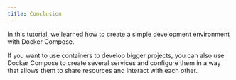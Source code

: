 ```yaml
---
title: Conclusion
---
```


In this tutorial, we learned how to create a simple development environment with Docker Compose. 

If you want to use containers to develop bigger projects, you can also use Docker Compose to create several services and configure them in a way that allows them to share resources and interact with each other.